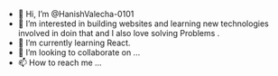 - 👋 Hi, I’m @HanishValecha-0101
- 👀 I’m interested in building websites and learning new technologies involved in doin that and I also love solving Problems .
- 🌱 I’m currently learning React.
- 💞️ I’m looking to collaborate on ...
- 📫 How to reach me ...

<!---
HanishValecha-0101/HanishValecha-0101 is a ✨ special ✨ repository because its `README.md` (this file) appears on your GitHub profile.
You can click the Preview link to take a look at your changes.
--->
